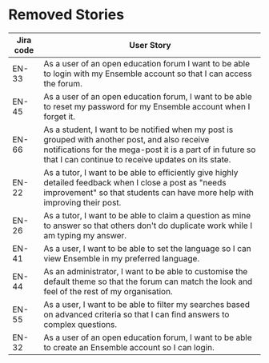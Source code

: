 
# Removed Stories

| Jira code       | User Story |
|-----------------|------------|
| EN-33           | As a user of an open education forum I want to be able to login with my Ensemble account so that I can access the forum. |
| EN-45           | As a user of an open education forum, I want to be able to reset my password for my Ensemble account when I forget it. |
| EN-66           | As a student, I want to be notified when my post is grouped with another post, and also receive notifications for the mega-post it is a part of in future so that I can continue to receive updates on its state. |
| EN-22           | As a tutor, I want to be able to efficiently give highly detailed feedback when I close a post as "needs improvement" so that students can have more help with improving their post. |
| EN-26           | As a tutor, I want to be able to claim a question as mine to answer so that others don't do duplicate work while I am typing my answer. |
| EN-41           | As a user, I want to be able to set the language so I can view Ensemble in my preferred language. |
| EN-44           | As an administrator, I want to be able to customise the default theme so that the forum can match the look and feel of the rest of my organisation. |
| EN-55           | As a user, I want to be able to filter my searches based on advanced criteria so that I can find answers to complex questions. |
| EN-32           | As a user of an open education forum, I want to be able to create an Ensemble account so I can login. |
